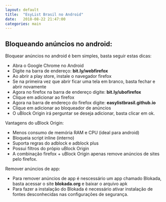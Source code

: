 ```yaml
---
layout: default
title:  "EsyList Brasil no Android"
date:   2018-08-22 21:47:00
categories: main
---
```


## Bloqueando anúncios no android:
Bloquear anúncios no android é bem simples, basta seguir estas dicas:
 - Abra o Google Chrome no Android
 - Digite na barra de endereço: **bit.ly/webfirefox**
 - Ao abrir a play store, instale o navegador firefox
 - Se na primeira vez que abrir ficar uma tela em branco, basta fechar e abrir novamente
 - Agora no firefox na barra de endereço digite: **bit.ly/ubofirefox**
 - Clique em adicionar ao firefox
 - Agora na barra de endereço do firefox digite: **easylistbrasil.github.io**
 - Clique em adicionar ao bloqueador de anúncios
 - O uBlock Origin irá perguntar se deseja adicionar, basta clicar em ok.
 
 Vantagens do uBlock Origin:
  - Menos consumo de memória RAM e CPU (ideal para android)
  - Bloqueia script inline (interno)
  - Suporta regras do adblock e adblock plus
  - Possui filtros do própio uBlock Origin
  - A combinação firefox + uBlock Origin apenas remove anúncios de sites pelo firefox.
 
 Remover anúncios de app:
 - Para remover anúncios de app é nescessário um app chamado Blokada, basta acessar o site **blokada.org** e baixar o arquivo apk
 - Para fazer a instalação do Blokada é necessário ativar instalação de fontes desconhecidas nas configurações de segurança.

